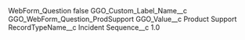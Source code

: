 <?xml version="1.0" encoding="UTF-8"?>
<CustomMetadata xmlns="http://soap.sforce.com/2006/04/metadata" xmlns:xsi="http://www.w3.org/2001/XMLSchema-instance" xmlns:xsd="http://www.w3.org/2001/XMLSchema">
    <label>WebForm_Question</label>
    <protected>false</protected>
    <values>
        <field>GGO_Custom_Label_Name__c</field>
        <value xsi:type="xsd:string">GGO_WebForm_Question_ProdSupport</value>
    </values>
    <values>
        <field>GGO_Value__c</field>
        <value xsi:type="xsd:string">Product Support</value>
    </values>
    <values>
        <field>RecordTypeName__c</field>
        <value xsi:type="xsd:string">Incident</value>
    </values>
    <values>
        <field>Sequence__c</field>
        <value xsi:type="xsd:double">1.0</value>
    </values>
</CustomMetadata>
